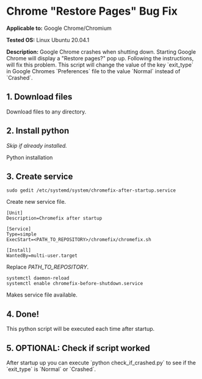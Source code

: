 # Chrome "Restore Pages" Bug Fix
<p><b>Applicable to:</b> Google Chrome/Chromium</p>
<p><b>Tested OS:</b> Linux Ubuntu 20.04.1</p>
<p><b>Description:</b> Google Chrome crashes when shutting down. Starting Google Chrome will display a "Restore pages?" pop up. Following the instructions, will fix this problem. This script will change the value of the key `exit_type` in Google Chromes `Preferences` file to the value `Normal` instead of `Crashed`.</p>

## 1. Download files
<p>Download files to any directory.</p>

## 2. Install python
<p><i>Skip if already installed.</i></p>
<p>Python installation</p>

## 3. Create service
`sudo gedit /etc/systemd/system/chromefix-after-startup.service` 
<p>Create new service file.</p>

```
[Unit]
Description=Chromefix after startup

[Service]
Type=simple
ExecStart=<PATH_TO_REPOSITORY>/chromefix/chromefix.sh

[Install]
WantedBy=multi-user.target
```

<p>Replace <i>PATH_TO_REPOSITORY</i>.</p>

`systemctl daemon-reload`<br>
`systemctl enable chromefix-before-shutdown.service`<br>
<p>Makes service file available.</p>

## 4. Done!
<p>This python script will be executed each time after startup.</p>

## 5. OPTIONAL: Check if script worked
<p>After startup up you can execute `python check_if_crashed.py` to see if the `exit_type` is `Normal` or `Crashed`.</p>
